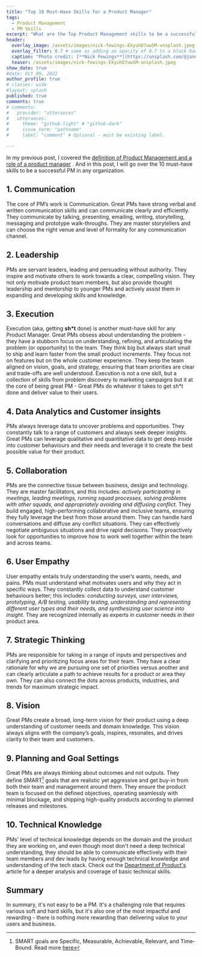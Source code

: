 ```yaml
---
title: "Top 10 Must-Have Skills for a Product Manager"
tags:
  - Product Management
  - PM Skills
excerpt: "What are the Top Product Management skills to be a successful PM in any organization"
header:
  overlay_image: /assets/images/nick-fewings-EkyuhD7uwSM-unsplash.jpeg
  overlay_filter: 0.7 # same as adding an opacity of 0.7 to a black background
  caption: "Photo credit: [**Nick Fewings**](https://unsplash.com/@jannerboy62?utm_source=unsplash&utm_medium=referral&utm_content=creditCopyText) on [Unsplash](https://unsplash.com/s/photos/success?utm_source=unsplash&utm_medium=referral&utm_content=creditCopyText)"
  teaser: /assets/images/nick-fewings-EkyuhD7uwSM-unsplash.jpeg
show_date: true
#date: Oct 09, 2022
author_profile: true
# classes: wide
#layout: splash
published: true 
comments: true
# comments:
#   provider: "utterances"
#   utterances:
#     theme: "github-light" # "github-dark"
#     issue_term: "pathname"
#     label: "comment" # Optional - must be existing label.

---
```

In my previous post, I covered the [definition of Product Management and a role of a product manager](https://www.artkreimer.com/The-Role-of-a-Product-Manager/) . And in this post, I will go over the 10 must-have skills to be a successful PM in any organization. 

## 1. Communication

The core of PM’s work is Communication. Great PMs have strong verbal and written communication skills and can communicate clearly and efficiently. They communicate by talking, presenting, emailing, writing, storytelling, messaging and prototype walk-throughs. They are master storytellers and can choose the right venue and level of formality for any communication channel.

## 2. Leadership

PMs are servant leaders, leading and persuading without authority. They inspire and motivate others to work towards a clear, compelling vision. They not only motivate product team members, but also provide thought leadership and mentorship to younger PMs and actively assist them in expanding and developing skills and knowledge.

## 3. Execution

Execution (aka, getting **sh\*t** done) is another must-have skill for any Product Manager. Great PMs obsess about understanding the problem - they have a stubborn focus on understanding, refining, and articulating the problem (or opportunity) to the team. They think big but always start small to ship and learn faster from the small product increments. They focus not on features but on the whole customer experience. They keep the team aligned on vision, goals, and strategy, ensuring that team priorities are clear and trade-offs are well understood. Execution is not a one skill, but a collection of skills from problem discovery to marketing campaigns but it at the core of being great PM - Great PMs do whatever it takes to get sh*t done and deliver value to their users.  

## 4. Data Analytics and Customer insights

PMs always leverage data to uncover problems and opportunities. They constantly talk to a range of customers and always seek deeper insights. Great PMs can leverage qualitative and quantitative data to get deep inside into customer behaviours and their needs and leverage it to create the best possible value for their product.

## 5. Collaboration

PMs are the connective tissue between business, design and technology. They are master facilitators, and this includes: *actively participating in meetings, leading meetings, running squad processes, solving problems with other squads, and appropriately avoiding and diffusing conflict.* They build engaged, high-performing collaborative and inclusive teams, ensuring they fully leverage the best from those around them. They can handle hard conversations and diffuse any conflict situations. They can effectively negotiate ambiguous situations and drive rapid decisions. They proactively look for opportunities to improve how to work well together within the team and across teams.

## 6. User Empathy

User empathy entails truly understanding the user’s wants, needs, and pains. PMs must understand what motivates users and *why* they act in specific ways. They constantly collect data to understand customer behaviours better; this includes: *conducting surveys, user interviews, prototyping, A/B testing, usability testing, understanding and representing different user types and their needs, and synthesizing user science into insight*. They are recognized internally as experts in customer needs in their product area.

## 7. Strategic Thinking

PMs are responsible for taking in a range of inputs and perspectives and clarifying and prioritizing focus areas for their team. They have a clear rationale for why we are pursuing one set of priorities versus another and can clearly articulate a path to achieve results for a product or area they own. They can also connect the dots across products, industries, and trends for maximum strategic impact.

## 8. Vision

Great PMs create a broad, long-term vision for their product using a deep understanding of customer needs and domain knowledge. This vision always aligns with the company’s goals, inspires, resonates, and drives clarity to their team and customers.

## 9. Planning and Goal Settings

Great PMs are always thinking about outcomes and not outputs. They define SMART[^1] goals that are realistic yet aggressive and get buy-in from both their team and management around them. They ensure the product team is focused on the defined objectives, operating seamlessly with minimal blockage, and shipping high-quality products according to planned releases and milestones.

## 10. Technical Knowledge

PMs' level of technical knowledge depends on the domain and the product they are working on, and even though most don't need a deep technical understanding, they should be able to communicate effectively with their team members and dev leads by having enough technical knowledge and understanding of the tech stack. Check out the [Department of Product\'s](https://www.departmentofproduct.com/blog/technology-skills-product-managers/) article for a deeper analysis and coverage of basic technical skills.   

## Summary

In summary, it's not easy to be a PM. It's a challenging role that requires various soft and hard skills, but it's also one of the most impactful and rewarding - there is nothing more rewarding than delivering value to your users and business. 



[^1]: SMART goals are Specific, Measurable, Achievable, Relevant, and Time-Bound. Read more [here](https://www.mindtools.com/pages/article/smart-goals.htm)

